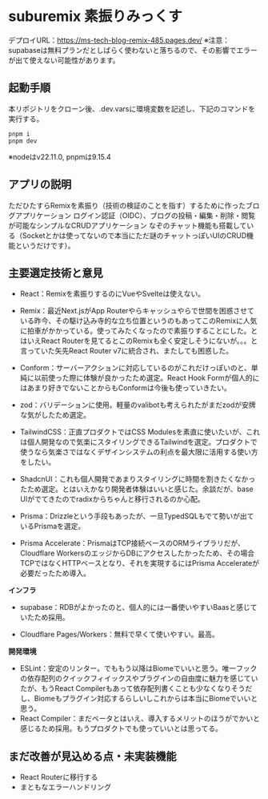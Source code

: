 # suburemix 素振りみっくす

デプロイURL：https://ms-tech-blog-remix-485.pages.dev/
※注意：supabaseは無料プランだとしばらく使わないと落ちるので、その影響でエラーが出て使えない可能性があります。

## 起動手順
本リポジトリをクローン後、.dev.varsに環境変数を記述し、下記のコマンドを実行する。

```
pnpm i
pnpm dev
```

※nodeはv22.11.0, pnpmは9.15.4

## アプリの説明

ただひたすらRemixを素振り（技術の検証のことを指す）するために作ったブログアプリケーション
ログイン認証（OIDC）、ブログの投稿・編集・削除・閲覧が可能なシンプルなCRUDアプリケーション
なぞのチャット機能も搭載している（Socketとかは使ってないので本当にただ謎のチャットっぽいUIのCRUD機能というだけです）。

## 主要選定技術と意見

- React：Remixを素振りするのにVueやSvelteは使えない。

- Remix：最近Next.jsがApp Routerやらキャッシュやらで世間を困惑させている昨今、その駆け込み寺的な立ち位置というのもあってこのRemixに人気に拍車がかかっている。使ってみたくなったので素振りすることにした。とはいえReact Routerを見てるとこのRemixも全く安定しそうにないが。。。と言っていた矢先React Router v7に統合され、またしても困惑した。

- Conform：サーバーアクションに対応しているのがこれだけっぽいのと、単純に以前使った際に体験が良かったため選定。React Hook Formが個人的にはあまり好きでないことからもConformは今後も使っていきたい。

- zod：バリデーションに使用。軽量のvalibotも考えられたがまだzodが安牌な気がしたため選定。

- TailwindCSS：正直プロダクトではCSS Modulesを素直に使いたいが、これは個人開発なので気楽にスタイリングできるTailwindを選定。プロダクトで使うなら気楽さではなくデザインシステムの利点を最大限に活用する使い方をしたい。

- ShadcnUI：これも個人開発であまりスタイリングに時間を割きたくなかったため選定。とはいえかなり開発者体験はいいと感じた。余談だが、base UIがでてきたのでradixからちゃんと移行されるのか心配。

- Prisma：Drizzleという手段もあったが、一旦TypedSQLもでて勢いが出ているPrismaを選定。

- Prisma Accelerate：PrismaはTCP接続ベースのORMライブラリだが、Cloudflare WorkersのエッジからDBにアクセスしたかったため、その場合TCPではなくHTTPベースとなり、それを実現するにはPrisma Accelerateが必要だったため導入。

**インフラ**

- supabase：RDBがよかったのと、個人的には一番使いやすいBaasと感じていたため採用。

- Cloudflare Pages/Workers：無料で早くて使いやすい。最高。

**開発環境**
- ESLint：安定のリンター。でももう以降はBiomeでいいと思う。唯一フックの依存配列のクイックフィイックスやプラグインの自由度に魅力を感じていたが、もうReact Compilerもあって依存配列書くことも少なくなりそうだし、Biomeもプラグイン対応するらしいしこれからは本当にBiomeでいいと思う。
- React Compiler：まだベータとはいえ、導入するメリットのほうがでかいと感じるため採用。もうプロダクトでも使っていいとは思ってる。

## まだ改善が見込める点・未実装機能
- React Routerに移行する
- まともなエラーハンドリング
